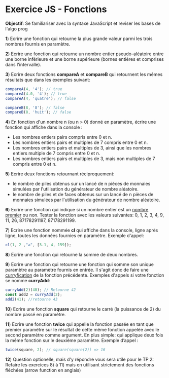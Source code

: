 # Exercice JS - Fonctions

**Objectif**: Se familiariser avec la syntaxe JavaScript et reviser les bases de l'algo prog


**1**)  Ecrire une fonction qui retourne la plus grande valeur parmi les trois nombres fournis en paramètre. 

**2**)  Ecrire une fonction qui retourne un nombre entier pseudo-aléatoire entre une borne inférieure et une borne supérieure (bornes entières et comprises dans l'intervalle).

**3**)  Ecrire deux fonctions **compareA** et **compareB** qui retournent les mêmes résultats que dans les exemples suivant:
```js
compareA(4, '4'); // true 
compareA(4.0, '4'); // true
compareA(4, 'quatre'); // false

compareB(8, '8'); // false
compareB(8, 'huit'); // false
```

**4**) En fonction d'un nombre n (ou n > 0) donné en paramètre, écrire une fonction qui affiche dans la console :
  - Les nombres entiers pairs compris entre 0 et n.
  - Les nombres entiers pairs et multiples de 7 compris entre 0 et n.
  - Les nombres entiers pairs et multiples de 3, ainsi que les nombres entiers multiple de 7 compris entre 0 et n.
  - Les nombres entiers pairs et multiples de 3, mais non multiples de 7 compris entre 0 et n.

**5**) Ecrire deux fonctions retournant réciproquement:
  - le nombre de piles obtenus sur un lancé de n pièces de monnaies simulées par l'utilisation du générateur de nombre aléatoire.
  - le nombre de piles et de faces obtenus sur un lancé de n pièces de monnaies simulées par l'utilisation du générateur de nombre aléatoire.

**6**)  Ecrire une fonction qui indique si un nombre entier est un [nombre premier](https://fr.wikipedia.org/wiki/Nombre_premier) ou non. Tester la fonction avec les valeurs suivantes: 0, 1, 2, 3, 4, 9, 11, 26, 87178291197, 87178291199.

**7**)  Ecrire une fonction nommée **cl** qui affiche dans la console, ligne après ligne, toutes les données fournies en paramètre. Exemple d'appel:

```js
cl(1, 2 ,"a", [3.1, 4, 159]);
```
  
**8**)  Ecrire une fonction qui retourne la somme de deux nombres.

**9**)  Ecrire une fonction qui retourne une fonction qui somme son unique paramètre au paramètre fournis en entrée. Il s'agit donc de faire une [curryfication](https://fr.wikipedia.org/wiki/Curryfication) de la fonction précédente. Exemples d'appels si votre fonction se nomme **curryAdd**:
```js
curryAdd(2)(40); // Retourne 42
const add2 = curryAdd(2);
add2(41); //retourne 43
```

**10**)  Ecrire une fonction **square** qui retourne le carré (la puissance de 2) du nombre passé en paramètre.

**11**)  Ecrire une fonction **twice** qui appelle la fonction passée en tant que premier paramètre sur le résultat de cette même fonction appelée avec le second paramètre comme argument. En plus simple: qui applique deux fois la même fonction sur le deuxième paramètre. Exemple d’appel :
```js
twice(square, 2); // square(square(2)) => 16
```
**12**) Question optionelle, mais d'y répondre vous sera utile pour le TP 2:
Refaire les exercices 8) à 11) mais en utilisant strictement des fonctions fléchées (arrow function en anglais)
